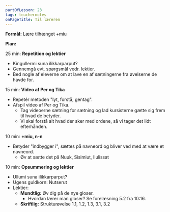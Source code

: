 ```yaml
---
partOfLesson: 23
tags: teachernotes
onPageTitle: Til læreren
---
```

**Formål:** Lære tilhænget +miu

**Plan:**

25 min: **Repetition og lektier**

- Kingullermi suna ilikkarparput?
- Gennemgå evt. spørgsmål vedr. lektier.
- Bed nogle af eleverne om at lave en af sætningerne fra øvelserne de havde for.

15 min: **Video af Per og Tika**

- Repetér metoden "lyt, forstå, gentag".
- Afspil video af Per og Tika.
    - Tag videoerne sætning for sætning og lad kursisterne gætte sig frem til hvad de betyder.
    - Vi skal forstå alt hvad der sker med ordene, så vi tager det lidt efterhånden.

10 min: **+miu, n-n**

- Betyder "indbygger i", sættes på navneord og bliver ved med at være et navneord.
    - Øv at sætte det på Nuuk, Sisimiut, Ilulissat

10 min: **Opsummering og lektier**

- Ullumi suna ilikkarparput?
- Ugens guldkorn: Nutserut
- Lektier:
    - **Mundtlig:** Øv dig på de nye gloser.
        - Hvordan lærer man gloser? Se forelæsning 5.2 fra 10:16.
    - **Skriftlig:** Strukturøvelse 1.1, 1.2, 1.3, 3.1, 3.2